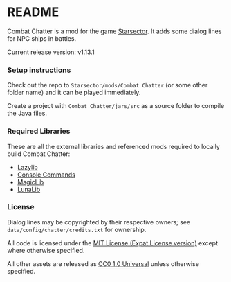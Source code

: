 # README #

Combat Chatter is a mod for the game [Starsector](http://fractalsoftworks.com). It adds some dialog lines for NPC ships in battles.

Current release version: v1.13.1

### Setup instructions ###
Check out the repo to `Starsector/mods/Combat Chatter` (or some other folder name) and it can be played immediately. 

Create a project with `Combat Chatter/jars/src` as a source folder to compile the Java files.

### Required Libraries ###
These are all the external libraries and referenced mods required to locally build Combat Chatter:

- [Lazylib](https://fractalsoftworks.com/forum/index.php?topic=5444.0)
- [Console Commands](https://fractalsoftworks.com/forum/index.php?topic=4106.0)
- [MagicLib](https://fractalsoftworks.com/forum/index.php?topic=13718.0)
- [LunaLib](https://github.com/Lukas22041/LunaLib/)

### License ###
Dialog lines may be copyrighted by their respective owners; see `data/config/chatter/credits.txt` for ownership.

All code is licensed under the [MIT License (Expat License version)](https://opensource.org/licenses/MIT) except where otherwise specified.

All other assets are released as [CC0 1.0 Universal](https://creativecommons.org/publicdomain/zero/1.0/) unless otherwise specified.